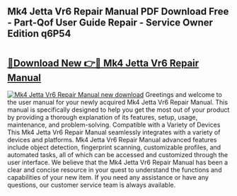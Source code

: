 ## Mk4 Jetta Vr6 Repair Manual PDF Download Free - Part-Qof User Guide Repair - Service Owner Edition q6P54

# <h2><a href="http://bc6791.oget.top/?id=Mk4+Jetta+Vr6+Repair+Manual">🔗Download New 👉🔴 Mk4 Jetta Vr6 Repair Manual</a></h2>

[![Mk4 Jetta Vr6 Repair Manual new download](https://i.imgur.com/5g1atiW.png)](http://bc6791.oget.top/?id=Mk4+Jetta+Vr6+Repair+Manual)
Greetings and welcome to the user manual for your newly acquired Mk4 Jetta Vr6 Repair Manual. This manual is specifically designed to help you get the most out of your product by providing a thorough explanation of its features, setup, usage, maintenance, and problem-solving. Compatible with a Variety of Devices This Mk4 Jetta Vr6 Repair Manual seamlessly integrates with a variety of devices and platforms. Mk4 Jetta Vr6 Repair Manual advanced features include object detection, fingerprint scanning, customizable profiles, and automated tasks, all of which can be accessed and customized through the user interface. We believe that the Mk4 Jetta Vr6 Repair Manual has been a clear and concise resource in your quest to understand the functions and capabilities of your new item. If you need any assistance or have any questions, our customer service team is always available.
